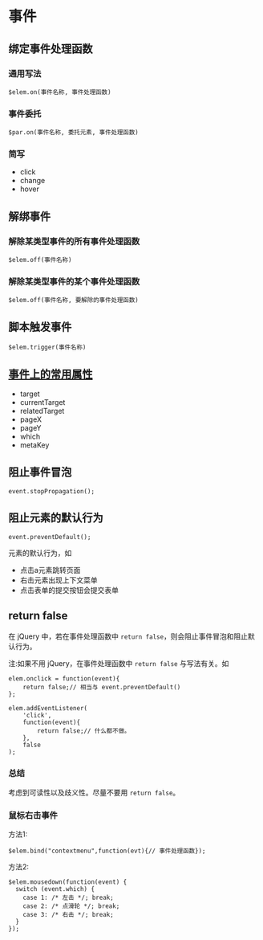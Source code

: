 # 事件
## 绑定事件处理函数
### 通用写法
```
$elem.on(事件名称, 事件处理函数)
```

### 事件委托
```
$par.on(事件名称, 委托元素, 事件处理函数)
```

### 简写
* click
* change
* hover

## 解绑事件
### 解除某类型事件的所有事件处理函数
```
$elem.off(事件名称)
```

### 解除某类型事件的某个事件处理函数
```
$elem.off(事件名称, 要解除的事件处理函数)
```

## 脚本触发事件
```
$elem.trigger(事件名称)
```

## [事件上的常用属性](https://api.jquery.com/category/events/event-object/)
* target
* currentTarget
* relatedTarget
* pageX
* pageY
* which
* metaKey


## 阻止事件冒泡
```
event.stopPropagation();
```

## 阻止元素的默认行为
```
event.preventDefault();
```

元素的默认行为，如

* 点击a元素跳转页面
* 右击元素出现上下文菜单
* 点击表单的提交按钮会提交表单

## return false
在 jQuery 中，若在事件处理函数中 `return false`，则会阻止事件冒泡和阻止默认行为。    

注:如果不用 jQuery，在事件处理函数中 `return false` 与写法有关。如
```
elem.onclick = function(event){
    return false;// 相当与 event.preventDefault()
};

elem.addEventListener(
    'click',
    function(event){
        return false;// 什么都不做。
    },
    false
);
```

### 总结
考虑到可读性以及歧义性。尽量不要用 `return false`。

### 鼠标右击事件
方法1:
```
$elem.bind("contextmenu",function(evt){// 事件处理函数});
```

方法2:
```
$elem.mousedown(function(event) {
  switch (event.which) {
    case 1: /* 左击 */; break;
    case 2: /* 点滑轮 */; break;
    case 3: /* 右击 */; break;
  }
});
```


